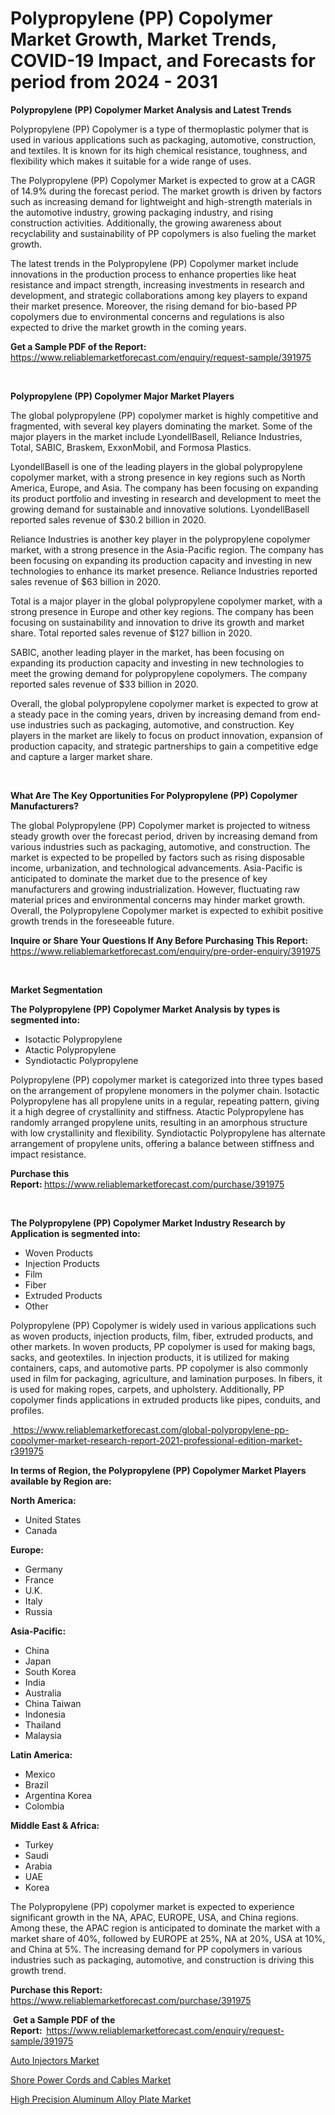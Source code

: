<p><h1>Polypropylene (PP) Copolymer Market Growth, Market Trends, COVID-19 Impact, and Forecasts for period from 2024 - 2031</h1></p><p><strong>Polypropylene (PP) Copolymer Market Analysis and Latest Trends</strong></p>
<p><p>Polypropylene (PP) Copolymer is a type of thermoplastic polymer that is used in various applications such as packaging, automotive, construction, and textiles. It is known for its high chemical resistance, toughness, and flexibility which makes it suitable for a wide range of uses.</p><p>The Polypropylene (PP) Copolymer Market is expected to grow at a CAGR of 14.9% during the forecast period. The market growth is driven by factors such as increasing demand for lightweight and high-strength materials in the automotive industry, growing packaging industry, and rising construction activities. Additionally, the growing awareness about recyclability and sustainability of PP copolymers is also fueling the market growth.</p><p>The latest trends in the Polypropylene (PP) Copolymer market include innovations in the production process to enhance properties like heat resistance and impact strength, increasing investments in research and development, and strategic collaborations among key players to expand their market presence. Moreover, the rising demand for bio-based PP copolymers due to environmental concerns and regulations is also expected to drive the market growth in the coming years.</p></p>
<p><strong>Get a Sample PDF of the Report:&nbsp;</strong> <a href="https://www.reliablemarketforecast.com/enquiry/request-sample/391975">https://www.reliablemarketforecast.com/enquiry/request-sample/391975</a></p>
<p>&nbsp;</p>
<p><strong>Polypropylene (PP) Copolymer Major Market Players</strong></p>
<p><p>The global polypropylene (PP) copolymer market is highly competitive and fragmented, with several key players dominating the market. Some of the major players in the market include LyondellBasell, Reliance Industries, Total, SABIC, Braskem, ExxonMobil, and Formosa Plastics.</p><p>LyondellBasell is one of the leading players in the global polypropylene copolymer market, with a strong presence in key regions such as North America, Europe, and Asia. The company has been focusing on expanding its product portfolio and investing in research and development to meet the growing demand for sustainable and innovative solutions. LyondellBasell reported sales revenue of $30.2 billion in 2020.</p><p>Reliance Industries is another key player in the polypropylene copolymer market, with a strong presence in the Asia-Pacific region. The company has been focusing on expanding its production capacity and investing in new technologies to enhance its market presence. Reliance Industries reported sales revenue of $63 billion in 2020.</p><p>Total is a major player in the global polypropylene copolymer market, with a strong presence in Europe and other key regions. The company has been focusing on sustainability and innovation to drive its growth and market share. Total reported sales revenue of $127 billion in 2020.</p><p>SABIC, another leading player in the market, has been focusing on expanding its production capacity and investing in new technologies to meet the growing demand for polypropylene copolymers. The company reported sales revenue of $33 billion in 2020.</p><p>Overall, the global polypropylene copolymer market is expected to grow at a steady pace in the coming years, driven by increasing demand from end-use industries such as packaging, automotive, and construction. Key players in the market are likely to focus on product innovation, expansion of production capacity, and strategic partnerships to gain a competitive edge and capture a larger market share.</p></p>
<p>&nbsp;</p>
<p><strong>What Are The Key Opportunities For Polypropylene (PP) Copolymer Manufacturers?</strong></p>
<p><p>The global Polypropylene (PP) Copolymer market is projected to witness steady growth over the forecast period, driven by increasing demand from various industries such as packaging, automotive, and construction. The market is expected to be propelled by factors such as rising disposable income, urbanization, and technological advancements. Asia-Pacific is anticipated to dominate the market due to the presence of key manufacturers and growing industrialization. However, fluctuating raw material prices and environmental concerns may hinder market growth. Overall, the Polypropylene Copolymer market is expected to exhibit positive growth trends in the foreseeable future.</p></p>
<p><strong>Inquire or Share Your Questions If Any Before Purchasing This Report:</strong> <a href="https://www.reliablemarketforecast.com/enquiry/pre-order-enquiry/391975">https://www.reliablemarketforecast.com/enquiry/pre-order-enquiry/391975</a></p>
<p>&nbsp;</p>
<p><strong>Market Segmentation</strong></p>
<p><strong>The Polypropylene (PP) Copolymer Market Analysis by types is segmented into:</strong></p>
<p><ul><li>Isotactic Polypropylene</li><li>Atactic Polypropylene</li><li>Syndiotactic Polypropylene</li></ul></p>
<p><p>Polypropylene (PP) copolymer market is categorized into three types based on the arrangement of propylene monomers in the polymer chain. Isotactic Polypropylene has all propylene units in a regular, repeating pattern, giving it a high degree of crystallinity and stiffness. Atactic Polypropylene has randomly arranged propylene units, resulting in an amorphous structure with low crystallinity and flexibility. Syndiotactic Polypropylene has alternate arrangement of propylene units, offering a balance between stiffness and impact resistance.</p></p>
<p><strong>Purchase this Report:&nbsp;</strong><a href="https://www.reliablemarketforecast.com/purchase/391975">https://www.reliablemarketforecast.com/purchase/391975</a></p>
<p>&nbsp;</p>
<p><strong>The Polypropylene (PP) Copolymer Market Industry Research by Application is segmented into:</strong></p>
<p><ul><li>Woven Products</li><li>Injection Products</li><li>Film</li><li>Fiber</li><li>Extruded Products</li><li>Other</li></ul></p>
<p><p>Polypropylene (PP) Copolymer is widely used in various applications such as woven products, injection products, film, fiber, extruded products, and other markets. In woven products, PP copolymer is used for making bags, sacks, and geotextiles. In injection products, it is utilized for making containers, caps, and automotive parts. PP copolymer is also commonly used in film for packaging, agriculture, and lamination purposes. In fibers, it is used for making ropes, carpets, and upholstery. Additionally, PP copolymer finds applications in extruded products like pipes, conduits, and profiles.</p></p>
<p><a href="https://www.reliablemarketforecast.com/global-polypropylene-pp-copolymer-market-research-report-2021-professional-edition-market-r391975">&nbsp;https://www.reliablemarketforecast.com/global-polypropylene-pp-copolymer-market-research-report-2021-professional-edition-market-r391975</a></p>
<p><strong>In terms of Region, the Polypropylene (PP) Copolymer Market Players available by Region are:</strong></p>
<p>
    <p> <strong> North America: </strong>
        <ul>
            <li>United States</li>
            <li>Canada</li>
        </ul>
        </p> 
    <p> <strong> Europe: </strong>
        <ul>
            <li>Germany</li>
            <li>France</li>
            <li>U.K.</li>
            <li>Italy</li>
            <li>Russia</li>
        </ul>
        </p> 
    <p> <strong> Asia-Pacific: </strong>
        <ul>
            <li>China</li>
            <li>Japan</li>
            <li>South Korea</li>
            <li>India</li>
            <li>Australia</li>
            <li>China Taiwan</li>
            <li>Indonesia</li>
            <li>Thailand</li>
            <li>Malaysia</li>
        </ul>
        </p> 
    <p> <strong> Latin America: </strong>
        <ul>
            <li>Mexico</li>
            <li>Brazil</li>
            <li>Argentina Korea</li>
            <li>Colombia</li>
        </ul>
        </p> 
    <p> <strong> Middle East & Africa: </strong>
        <ul>
            <li>Turkey</li>
            <li>Saudi</li>
            <li>Arabia</li>
            <li>UAE</li>
            <li>Korea</li>
        </ul>
    </p>
    </p>
<p><p>The Polypropylene (PP) copolymer market is expected to experience significant growth in the NA, APAC, EUROPE, USA, and China regions. Among these, the APAC region is anticipated to dominate the market with a market share of 40%, followed by EUROPE at 25%, NA at 20%, USA at 10%, and China at 5%. The increasing demand for PP copolymers in various industries such as packaging, automotive, and construction is driving this growth trend.</p></p>
<p><strong>Purchase this Report: </strong><a href="https://www.reliablemarketforecast.com/purchase/391975">https://www.reliablemarketforecast.com/purchase/391975</a></p>
<p>&nbsp;<strong>Get a Sample PDF of the Report:&nbsp;&nbsp;</strong><a href="https://www.reliablemarketforecast.com/enquiry/request-sample/391975">https://www.reliablemarketforecast.com/enquiry/request-sample/391975</a></p>
<p><strong></strong></p>
<p><p><a href="https://github.com/kulaberyasin52/Market-Research-Report-List-1/blob/main/auto-injectors-market.md">Auto Injectors Market</a></p><p><a href="https://medium.com/@shjsi3663/global-shore-power-cords-and-cables-market-size-is-expected-to-reach-at-a-cagr-of-14-8-c4b98f6acfba">Shore Power Cords and Cables Market</a></p><p><a href="https://medium.com/@woods76241/high-precision-aluminum-alloy-plate-market-size-is-growing-at-cagr-of-9-4-b233106e6627">High Precision Aluminum Alloy Plate Market</a></p></p>